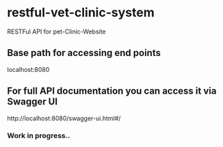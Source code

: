 # restful-vet-clinic-system
RESTFul API for pet-Clinic-Website

## Base path for accessing end points
   localhost:8080
## For full API documentation you can access it via Swagger UI 

http://localhost:8080/swagger-ui.html#/

### Work in progress..


